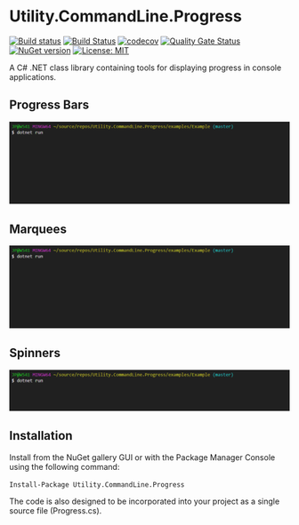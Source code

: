 # Utility.CommandLine.Progress

[![Build status](https://ci.appveyor.com/api/projects/status/flc7jwo6xv2g1539/branch/master?svg=true)](https://ci.appveyor.com/project/jpdillingham/utility-commandline-progressbar/branch/master)
[![Build Status](https://travis-ci.org/jpdillingham/Utility.CommandLine.Progress.svg?branch=master)](https://travis-ci.org/jpdillingham/Utility.CommandLine.Progress)
[![codecov](https://codecov.io/gh/jpdillingham/Utility.CommandLine.Progress/branch/master/graph/badge.svg)](https://codecov.io/gh/jpdillingham/Utility.CommandLine.Progress)
[![Quality Gate Status](https://sonarcloud.io/api/project_badges/measure?project=jpdillingham_Utility.CommandLine.Progress&metric=alert_status)](https://sonarcloud.io/dashboard?id=jpdillingham_Utility.CommandLine.Progress)
[![NuGet version](https://img.shields.io/nuget/v/Utility.CommandLine.Progress.svg)](https://www.nuget.org/packages/Utility.CommandLine.Progress/)
[![License: MIT](https://img.shields.io/badge/License-MIT-blue.svg)](https://github.com/jpdillingham/Utility.CommandLine.Progress/blob/master/LICENSE)

A C# .NET class library containing tools for displaying progress in console applications.

## Progress Bars

![Progress Bars](https://github.com/jpdillingham/Utility.CommandLine.Progress/raw/master/doc/img/progressbars.gif "Progress Bars")

## Marquees

![Marquees](https://github.com/jpdillingham/Utility.CommandLine.Progress/raw/master/doc/img/marquees.gif "Marquees")

## Spinners

![Spinners](https://github.com/jpdillingham/Utility.CommandLine.Progress/raw/master/doc/img/spinners.gif "Spinners")

## Installation

Install from the NuGet gallery GUI or with the Package Manager Console using the following command:

```Install-Package Utility.CommandLine.Progress```

The code is also designed to be incorporated into your project as a single source file (Progress.cs).